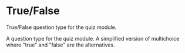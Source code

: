 True/False
==========

True/False question type for the quiz module.

A question type for the quiz module. A simplified version
of multichoice where "true" and "false" are the alternatives.
